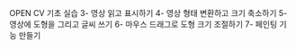 OPEN CV 기초 실습
3- 영상 읽고 표시하기 
4- 영상 형태 변환하고 크기 축소하기
5- 영상에 도형을 그리고 글씨 쓰기
6- 마우스 드래그로 도형 크기 조절하기
7- 페인팅 기능 만들기
